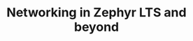 ---
categories:
- bkk19
description: Zephyr 1.14 is a long-expected LTS (Long-Term Support) release for Zephyr
  RTOS (https://www.zephyrproject.org/), a Linux Foundation project . A lot of effort
  went both into extending networking support for it and making it stable. This session
  discusses both things which fit and didnt fit into the LTS release.
image:
  featured: 'true'
  path: /assets/images/featured-images/bkk19/BKK19-113.png
session_attendee_num: '16'
session_id: BKK19-113
session_room: Session Room 3 (Lotus 10)
session_slot:
  end_time: '2019-04-01 15:55:00'
  start_time: '2019-04-01 15:30:00'
session_speakers:
- speaker_bio: Paul is a member of Linaro LITE team, who specializes in networking
    and application frameworks.
  speaker_company: Linaro
  speaker_image: /assets/images/speakers/bkk19/paul-sokolovsky.jpg
  speaker_location: ''
  speaker_name: Paul Sokolovsky
  speaker_position: IoT Engineer
  speaker_username: paul.sokolovsky
session_track: IoT and Embedded
tag: session
tags:
- Open Source Development
- IoT and Embedded
- Networking
title: Networking in Zephyr LTS and beyond
---
